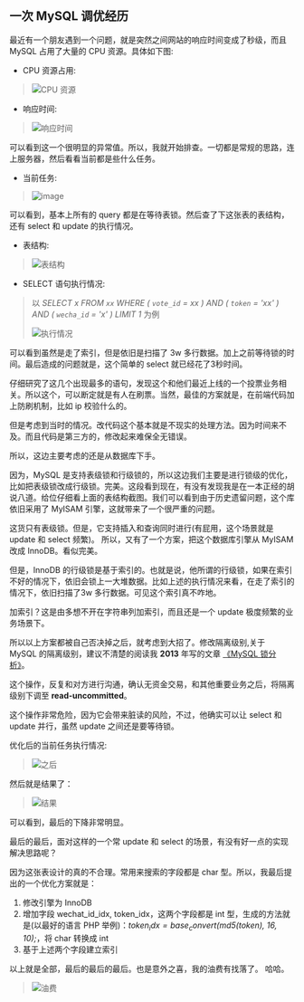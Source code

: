 一次 MySQL 调优经历
---

最近有一个朋友遇到一个问题，就是突然之间网站的响应时间变成了秒级，而且 MySQL 占用了大量的 CPU 资源。具体如下图:
+ CPU 资源占用:
> ![CPU 资源](./images/cpu.png)

+ 响应时间:
> ![响应时间](./images/resp.png)

可以看到这一个很明显的异常值。所以，我就开始排查。一切都是常规的思路，连上服务器，然后看看当前都是些什么任务。
+ 当前任务:
> ![image](./images/tasks.png)

可以看到，基本上所有的 query 都是在等待表锁。然后查了下这张表的表结构，还有 select 和 update 的执行情况。

+ 表结构:
> ![表结构](./images/table.png)

+ SELECT 语句执行情况:
> 以 *SELECT x FROM `xx` WHERE ( `vote_id` = xx ) AND ( `token` = 'xx' ) AND ( `wecha_id` = 'x' ) LIMIT 1* 为例
>
> ![执行情况](./images/select.png)

可以看到虽然是走了索引，但是依旧是扫描了 3w 多行数据。加上之前等待锁的时间。最后造成的问题就是，这个简单的 select 就已经花了3秒时间。

仔细研究了这几个出现最多的语句，发现这个和他们最近上线的一个投票业务相关。所以这个，可以断定就是有人在刷票。当然，最佳的方案就是，在前端代码加上防刷机制，比如 ip 校验什么的。

但是考虑到当时的情况。改代码这个基本就是不现实的处理方法。因为时间来不及。而且代码是第三方的，修改起来难保全无错误。

所以，这边主要考虑的还是从数据库下手。

因为，MySQL 是支持表级锁和行级锁的，所以这边我们主要是进行锁级的优化，比如把表级锁改成行级锁。完美。这段看到现在，有没有发现我是在一本正经的胡说八道。给位仔细看上面的表结构截图。我们可以看到由于历史遗留问题，这个库依旧采用了 MyISAM 引擎，这就带来了一个很严重的问题。

这货只有表级锁。但是，它支持插入和查询同时进行(有屁用，这个场景就是 update 和 select 频繁)。 所以，又有了一个方案，把这个数据库引擎从 MyISAM 改成 InnoDB。看似完美。

但是，InnoDB 的行级锁是基于索引的。也就是说，他所谓的行级锁，如果在索引不好的情况下，依旧会锁上一大堆数据。比如上述的执行情况来看，在走了索引的情况下，依旧扫描了3w 多行数据。可见这个索引真不咋地。

加索引？这是由多想不开在字符串列加索引，而且还是一个 update 极度频繁的业务场景下。

所以以上方案都被自己否决掉之后，就考虑到大招了。修改隔离级别,关于 MySQL 的隔离级别，建议不清楚的阅读我 **2013** 年写的文章 [《MySQL 锁分析》](http://mikecoder.cn/?post=69)。

这个操作，反复和对方进行沟通，确认无资金交易，和其他重要业务之后，将隔离级别下调至 **read-uncommitted**。

这个操作非常危险，因为它会带来脏读的风险，不过，他确实可以让 select 和 update 并行，虽然 update 之间还是要等待锁。

优化后的当前任务执行情况:
> ![之后](./images/after.png)

然后就是结果了：
> ![结果](./images/res.png)

可以看到，最后的下降非常明显。

最后的最后，面对这样的一个常 update 和 select 的场景，有没有好一点的实现解决思路呢？

因为这张表设计的真的不合理。常用来搜索的字段都是 char 型。所以，我最后提出的一个优化方案就是：

1. 修改引擎为 InnoDB
2. 增加字段 wechat_id_idx, token_idx，这两个字段都是 int 型，生成的方法就是(以最好的语言 PHP 举例)：*$token_idx = base_convert( md5($token), 16, 10);*，将 char 转换成 int
3. 基于上述两个字段建立索引

以上就是全部，最后的最后的最后。也是意外之喜，我的油费有找落了。 哈哈。

> ![油费](./images/oil.png)

